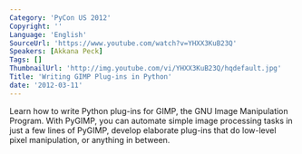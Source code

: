 ```yaml
---
Category: 'PyCon US 2012'
Copyright: ''
Language: 'English'
SourceUrl: 'https://www.youtube.com/watch?v=YHXX3KuB23Q'
Speakers: [Akkana Peck]
Tags: []
ThumbnailUrl: 'http://img.youtube.com/vi/YHXX3KuB23Q/hqdefault.jpg'
Title: 'Writing GIMP Plug-ins in Python'
date: '2012-03-11'
---
```

Learn how to write Python plug-ins for GIMP, the GNU Image Manipulation
Program. With PyGIMP, you can automate simple image processing tasks in just a
few lines of PyGIMP, develop elaborate plug-ins that do low-level pixel
manipulation, or anything in between.

